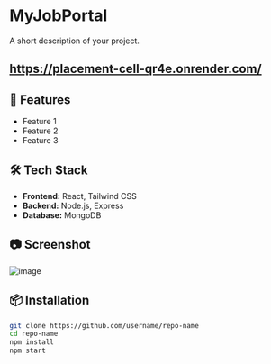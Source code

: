 # MyJobPortal 

A short description of your project.
## https://placement-cell-qr4e.onrender.com/
## 🚀 Features
- Feature 1
- Feature 2
- Feature 3

## 🛠️ Tech Stack
- **Frontend:** React, Tailwind CSS
- **Backend:** Node.js, Express
- **Database:** MongoDB

## 📷 Screenshot

![image](https://github.com/user-attachments/assets/a5843ba1-2308-4a10-af36-1e4717c05cdc)

## 📦 Installation

```bash
git clone https://github.com/username/repo-name
cd repo-name
npm install
npm start
